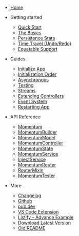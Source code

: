 - [Home](/)

- Getting started

    - [Quick Start](quick-start.md "Installing Momentum")
    - [The Basics](basics.md "The basic building block | Momentum")
    - [Persistence State](persistence.md "Persistent Support for State and Routing | Momentum")
    - [Time Travel (Undo/Redo)](time-travel.md "Undo and Redo state changes | Momentum")
    - [Equatable Support](equatable.md "Equatable Support | Momentum")

- Guides

    - [Initialize App](initialize-app.md "Initializing or Bootstrapping your App | Momentum")
    - [Initialization Order](initialization_order.md "Initialization order of momentum | Momentum")
    - [Asynchronous](asynchronous.md "Asynchronous State Management | Momentum")
    - [Testing](testing.md "Unit Tests and Widget Tests | Momentum")
    - [Streams](streams.md "Working with Streams | Momentum")
    - [Extending Controllers](extending-controllers.md "How to handle model with multiple controllers | Momentum")
    - [Event System](event-system.md "Event System from Controllers to Widgets | Momentum")
    - [Restarting App](restart-app.md "Implementing app restart in few lines of code | Momentum")

- API Reference

    - [Momentum](momentum.md "Root Config Widget | Momentum")
    - [MomentumBuilder](momentum-builder.md "MomentumBuilder for displaying states in the screen | Momentum")
    - [MomentumModel](momentum-model.md "MomentumModel - Holds the state | Momentum")
    - [MomentumController](momentum-controller.md "MomentumController - Holds the logic | Momentum")
    - [MomentumState](momentum-state.md "MomentumState - For event system | Momentum")
    - [MomentumService](momentum-service.md "MomentumService - Services Dependency Injection | Momentum")
    - [InjectService](inject_service.md "InjectService - Indentical Services Dependency Injection | Momentum")
    - [MomentumRouter](router.md "MomentumRouter - For persistent routing | Momentum")
    - [RouterMixin](router_mixin.md "MomentumRouter - Handling route parameters | Momentum")
    - [MomentumTester](momentum-tester.md "MomentumTester - Testing tool | Momentum")

- More

    - [Changelog](CHANGELOG.md "Version History | Momentum")
    - [Github](https://github.com/xamantra/momentum)
    - [pub.dev](https://pub.dev/packages/momentum)
    - [VS Code Extension](https://marketplace.visualstudio.com/items?itemName=xamantra.momentum-code)
    - [Listify - Advance Example](https://github.com/xamantra/listify)
    - [Download Latest Version](https://storage.googleapis.com/pub-packages/packages/momentum-2.1.1.tar.gz)
    - [Old README](README.old.md "Old Readme Docs | Momentum")